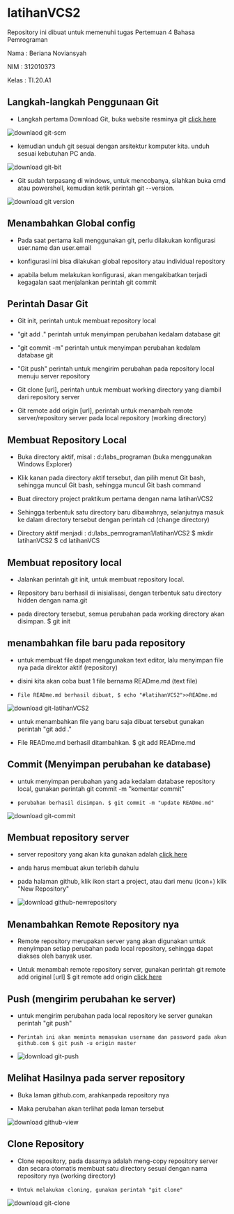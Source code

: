 # latihanVCS2

Repository ini dibuat untuk memenuhi tugas Pertemuan 4 Bahasa Pemrograman

Nama : Beriana Noviansyah

NIM : 312010373

Kelas : TI.20.A1

## Langkah-langkah Penggunaan Git


* Langkah pertama Download Git, buka website resminya git [click here](https://git-scm.com/)

![downlaod git-scm](coding-git/git-scm.PNG)

* kemudian unduh git sesuai dengan arsitektur komputer kita. unduh sesuai kebutuhan PC anda.

![download git-bit](coding-git/git-bit.PNG)

* Git sudah terpasang di windows, untuk mencobanya, silahkan buka cmd atau powershell, kemudian ketik perintah git --version.

![download git version](coding-git/git-version.PNG)

## Menambahkan Global config

* Pada saat pertama kali menggunakan git, perlu dilakukan konfigurasi user.name dan user.email

* konfigurasi ini bisa dilakukan global repository atau individual repository

* apabila belum melakukan konfigurasi, akan mengakibatkan terjadi kegagalan saat menjalankan perintah git commit


## Perintah Dasar Git

* Git init, perintah untuk membuat repository local

* "git add ." perintah untuk menyimpan perubahan kedalam database git

* "git commit -m" perintah untuk menyimpan perubahan kedalam database git

* "Git push" perintah untuk mengirim perubahan pada repository local menuju server repository

* Git clone [url], perintah untuk membuat working directory yang diambil dari repository server

* Git remote add origin [url], perintah untuk menambah remote server/repository server pada local repository (working directory)

## Membuat Repository Local

* Buka directory aktif, misal : d:/labs_programan (buka menggunakan Windows Explorer)


* Klik kanan pada directory aktif tersebut, dan pilih menut Git bash, sehingga muncul Git bash, sehingga muncul Git bash command

* Buat directory project praktikum pertama dengan nama latihanVCS2

* Sehingga terbentuk satu directory baru dibawahnya, selanjutnya masuk ke dalam directory tersebut dengan perintah cd (change directory)

* Directory aktif menjadi : d:/labs_pemrograman1/latihanVCS2 $ mkdir latihanVCS2 $ cd latihanVCS

## Membuat repository local 

* Jalankan  perintah git init, untuk membuat repository local.

* Repository baru berhasil di inisialisasi, dengan terbentuk satu directory hidden dengan nama.git

* pada directory tersebut, semua perubahan pada working directory akan disimpan. $ git init

## menambahkan file baru pada repository

* untuk membuat file dapat menggunakan text editor, lalu menyimpan file nya pada direktor aktif (repository)

* disini kita akan coba buat 1 file bernama READme.md (text file)

* `File READme.md berhasil dibuat, $ echo "#latihanVCS2">>READme.md` <br>

![download git-latihanVCS2](coding-git/git-latihanvcs2.PNG)

* untuk menambahkan file yang baru saja dibuat tersebut gunakan perintah "git add ."

* File READme.md berhasil ditambahkan. $ git add READme.md

## Commit (Menyimpan perubahan ke database)

* untuk menyimpan perubahan yang ada kedalam database repository local, gunakan perintah git commit -m "komentar commit"

* `perubahan berhasil disimpan. $ git commit -m "update READme.md"` <br>

![download git-commit](coding-git/git-commit.PNG)

## Membuat repository server

* server repository yang akan kita gunakan adalah [click here](http://github.com)

* anda harus membuat akun terlebih dahulu

* pada halaman github, klik ikon start a project, atau dari menu (icon+) klik "New Repository" <br>

* ![download github-newrepository](coding-git/github-newrepo.PNG)

## Menambahkan Remote Repository nya

* Remote repository merupakan server yang akan digunakan untuk menyimpan setiap perubahan pada local repository, sehingga dapat diakses oleh banyak user.

* Untuk menambah remote repository server, gunakan perintah git remote add original [url] $ git remote add origin [click here](https://github.com/berliananoviansyah/latihanVCS2)

## Push (mengirim perubahan ke server)

* untuk mengirim perubahan pada local repository ke server gunakan perintah "git push"

* `Perintah ini akan meminta memasukan username dan password pada akun github.com $ git push -u origin master` <br>

* ![download git-push](coding-git/git-push.PNG)

## Melihat Hasilnya pada server repository

* Buka laman github.com, arahkanpada repository nya

* Maka perubahan akan terlihat pada laman tersebut

![download github-view](coding-git/git-view.PNG)

## Clone Repository

* Clone repository, pada dasarnya adalah meng-copy repository server dan secara otomatis membuat satu directory sesuai dengan nama repository nya (working directory)

* `Untuk melakukan cloning, gunakan perintah "git clone"` <br>

![download git-clone](coding-git/git-clone.PNG)



